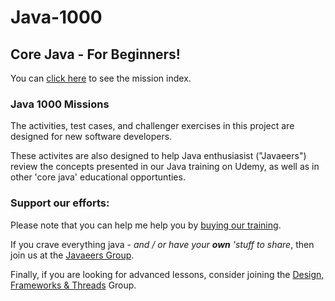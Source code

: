 # Java-1000
## Core Java - For Beginners!
You can [click here](../../../MISSIONS.md) to see the mission index.

### Java 1000 Missions
The activities, test cases, and challenger exercises in this project are designed for new software developers. 

These activites are also designed to help Java enthusiasist ("Javaeers") review the concepts presented in our Java training on Udemy, as well as in other 'core java' educational opportunties.

### Support our efforts:
Please note that you can help me help you by [buying our training](https://www.udemy.com/course/how-to-java).

If you crave everything java - _and / or have your **own** 'stuff to share_, then join us at the [Javaeers Group](https://www.facebook.com/JavaVideos9000/).

Finally, if you are looking for advanced lessons, consider joining the [Design, Frameworks & Threads](https://www.facebook.com/Java-Design-Frameworks-Thread-Video-Training-670850766419490) Group.
